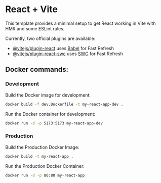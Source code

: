 # React + Vite

This template provides a minimal setup to get React working in Vite with HMR and some ESLint rules.

Currently, two official plugins are available:

- [@vitejs/plugin-react](https://github.com/vitejs/vite-plugin-react/blob/main/packages/plugin-react/README.md) uses [Babel](https://babeljs.io/) for Fast Refresh
- [@vitejs/plugin-react-swc](https://github.com/vitejs/vite-plugin-react-swc) uses [SWC](https://swc.rs/) for Fast Refresh

## Docker commands:
### Development
Build the Docker image for development:
```sh
docker build -f dev.Dockerfile -t my-react-app-dev .
```
Run the Docker container for development:
```sh
docker run -d -p 5173:5173 my-react-app-dev
```

### Production
Build the Production Docker Image:
```sh
docker build -t my-react-app .
```
Run the Production Docker Container:
```sh
docker run -d -p 80:80 my-react-app
```